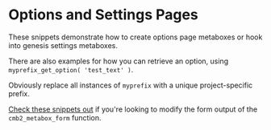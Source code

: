 Options and Settings Pages
==========

These snippets demonstrate how to create options page metaboxes or hook into genesis settings metaboxes.

There are also examples for how you can retrieve an option, using `myprefix_get_option( 'test_text' )`. 

Obviously replace all instances of `myprefix` with a unique project-specific prefix.

[Check these snippets out](https://github.com/WebDevStudios/CMB2-Snippet-Library/tree/master/helper-functions) if you're looking to modify the form output of the `cmb2_metabox_form` function.
